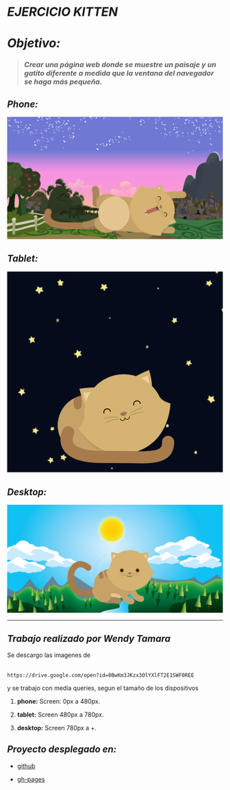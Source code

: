 # ***EJERCICIO KITTEN***

# *Objetivo:*

> ###  *Crear una página web donde se muestre un paisaje y un gatito diferente a medida que la ventana del navegador se haga más pequeña.*

## *Phone:*
 ![Phone](assets/images/phone.png)


## *Tablet:*

  ![Tablet](assets/images/ipad.png)

## *Desktop:*

![Desktop](assets/images/desktop.png)


_________________________________________
## ***Trabajo realizado por Wendy Tamara***

Se descargo las imagenes de

```[javascript]

https://drive.google.com/open?id=0BwKm3JKzx3OlYXlFT2E1SWF0REE

```
y  se trabajo con media queries, segun el tamaño de los dispositivos

1. **phone:**  Screen: 0px a 480px.

2. **tablet:** Screen 480px a 780px.

3. **desktop:** Screen 780px a +.

## *Proyecto desplegado en:*

* [github](https://github.com/wendytamara/kitten "Título del enlace")

* [gh-pages](https://wendytamara.github.io/kitten/ "Título del enlace")
